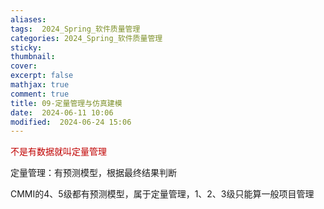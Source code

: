 ```yaml
---
aliases: 
tags:  2024_Spring_软件质量管理
categories: 2024_Spring_软件质量管理
sticky:
thumbnail:
cover: 
excerpt: false
mathjax: true
comment: true
title: 09-定量管理与仿真建模
date:  2024-06-11 10:06
modified:  2024-06-24 15:06
---
```


<font color="#c00000">不是有数据就叫定量管理</font>

定量管理：有预测模型，根据最终结果判断

CMMI的4、5级都有预测模型，属于定量管理，1、2、3级只能算一般项目管理
